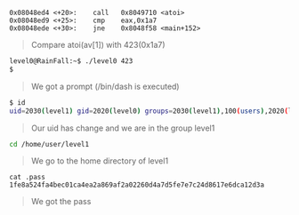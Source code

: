 ```log
0x08048ed4 <+20>:    call   0x8049710 <atoi>
0x08048ed9 <+25>:    cmp    eax,0x1a7
0x08048ede <+30>:    jne    0x8048f58 <main+152>
```
> Compare atoi(av[1]) with 423(0x1a7)

```sh
level0@RainFall:~$ ./level0 423
$
```
> We got a prompt (/bin/dash is executed)

```sh
$ id
uid=2030(level1) gid=2020(level0) groups=2030(level1),100(users),2020(level0)
```
> Our uid has change and we are in the group level1

```sh
cd /home/user/level1
```
> We go to the home directory of level1

```
cat .pass
1fe8a524fa4bec01ca4ea2a869af2a02260d4a7d5fe7e7c24d8617e6dca12d3a
```
> We got the pass